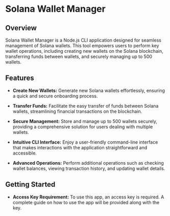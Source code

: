 # Solana Wallet Manager

## Overview

Solana Wallet Manager is a Node.js CLI application designed for seamless management of Solana wallets. This tool empowers users to perform key wallet operations, including creating new wallets on the Solana blockchain, transferring funds between wallets, and securely managing up to 500 wallets.

## Features

- **Create New Wallets:** Generate new Solana wallets effortlessly, ensuring a quick and secure onboarding process.

- **Transfer Funds:** Facilitate the easy transfer of funds between Solana wallets, streamlining financial transactions on the blockchain.

- **Secure Management:** Store and manage up to 500 wallets securely, providing a comprehensive solution for users dealing with multiple wallets.

- **Intuitive CLI Interface:** Enjoy a user-friendly command-line interface that makes interactions with the application straightforward and accessible.

- **Advanced Operations:** Perform additional operations such as checking wallet balances, viewing transaction history, and updating wallet details.

## Getting Started

- **Access Key Requirement:** To use this app, an access key is required. A complete guide on how to use the app will be provided along with the key.


